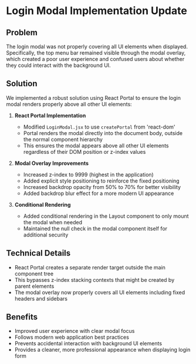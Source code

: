 # Login Modal Implementation Update

## Problem
The login modal was not properly covering all UI elements when displayed. Specifically, the top menu bar remained visible through the modal overlay, which created a poor user experience and confused users about whether they could interact with the background UI.

## Solution
We implemented a robust solution using React Portal to ensure the login modal renders properly above all other UI elements:

1. **React Portal Implementation**
   - Modified `LoginModal.jsx` to use `createPortal` from 'react-dom'
   - Portal renders the modal directly into the document body, outside the normal component hierarchy
   - This ensures the modal appears above all other UI elements regardless of their DOM position or z-index values

2. **Modal Overlay Improvements**
   - Increased z-index to 9999 (highest in the application)
   - Added explicit style positioning to reinforce the fixed positioning
   - Increased backdrop opacity from 50% to 70% for better visibility
   - Added backdrop blur effect for a more modern UI appearance

3. **Conditional Rendering**
   - Added conditional rendering in the Layout component to only mount the modal when needed
   - Maintained the null check in the modal component itself for additional security

## Technical Details
- React Portal creates a separate render target outside the main component tree
- This bypasses z-index stacking contexts that might be created by parent elements
- The modal overlay now properly covers all UI elements including fixed headers and sidebars

## Benefits
- Improved user experience with clear modal focus
- Follows modern web application best practices
- Prevents accidental interaction with background UI elements
- Provides a cleaner, more professional appearance when displaying login form
